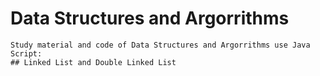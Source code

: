 # Data Structures and Argorrithms 
    Study material and code of Data Structures and Argorrithms use Java Script:
    ## Linked List and Double Linked List